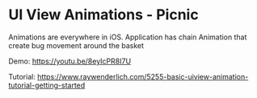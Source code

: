 # UI View Animations - Picnic 

Animations are everywhere in iOS. 
Application has chain Animation that create bug movement around the basket

Demo: https://youtu.be/8eyIcPR8I7U

Tutorial: https://www.raywenderlich.com/5255-basic-uiview-animation-tutorial-getting-started